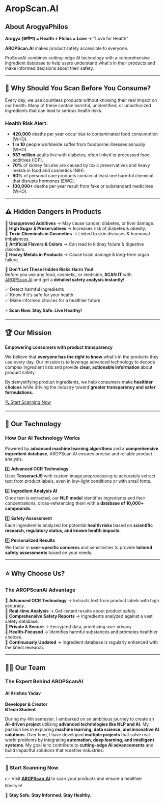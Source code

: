 # AropScan.AI



## About ArogyaPhilos
**Arogya (आरोग्य) = Health + Philos = Love** → "Love for Health"

**AROPScan.AI** makes product safety accessible to everyone.

ProScanAI combines cutting-edge AI technology with a comprehensive ingredient database to help users understand what's in their products and make informed decisions about their safety.

---

## 🚨 Why Should You Scan Before You Consume?
Every day, we use countless products without knowing their real impact on our health. Many of these contain harmful, unidentified, or unauthorized ingredients that can lead to serious health risks.

### **Health Risk Alert:**
- **420,000** deaths per year occur due to contaminated food consumption (WHO).
- **1 in 10** people worldwide suffer from foodborne illnesses annually (WHO).
- **537 million** adults live with diabetes, often linked to processed food additives (IDF).
- **70%** of kidney failures are caused by toxic preservatives and heavy metals in food and cosmetics (NIH).
- **90%** of personal care products contain at least one harmful chemical that disrupts hormones (EWG).
- **100,000+** deaths per year result from fake or substandard medicines (WHO).

---

## ⚠ Hidden Dangers in Products
🔴 **Unapproved Additives** → May cause cancer, diabetes, or liver damage.  
🔴 **High Sugar & Preservatives** → Increases risk of diabetes & obesity.  
🔴 **Toxic Chemicals in Cosmetics** → Linked to skin diseases & hormonal imbalances.  
🔴 **Artificial Flavors & Colors** → Can lead to kidney failure & digestive disorders.  
🔴 **Heavy Metals in Products** → Cause brain damage & long-term organ failure.  

🛑 **Don't Let These Hidden Risks Harm You!**  
Before you use any food, cosmetic, or medicine, **SCAN IT** with [AROPScan.AI](https://aropscan.ai) and get a **detailed safety analysis instantly!**

✅ Detect harmful ingredients  
✅ Know if it's safe for your health  
✅ Make informed choices for a healthier future  

⚡ **Scan Now. Stay Safe. Live Healthy!**

---

## 🏆 Our Mission
**Empowering consumers with product transparency**

We believe that **everyone has the right to know** what's in the products they use every day. Our mission is to leverage advanced technology to decode complex ingredient lists and provide **clear, actionable information** about product safety.

By demystifying product ingredients, we help consumers make **healthier choices** while driving the industry toward **greater transparency and safer formulations.**

[🔍 Start Scanning Now](https://aropscanai.vercel.app/scan)

---

## 🚀 Our Technology
### **How Our AI Technology Works**
Powered by **advanced machine learning algorithms** and a **comprehensive ingredient database**, AROPScan.AI ensures precise and reliable product analysis.

1️⃣ **Advanced OCR Technology**  
Uses **TesseractJS** with custom image preprocessing to accurately extract text from product labels, even in low-light conditions or with small fonts.

2️⃣ **Ingredient Analysis AI**  
Once text is extracted, our **NLP model** identifies ingredients and their concentrations, cross-referencing them with a **database of 10,000+ compounds**.

3️⃣ **Safety Assessment**  
Each ingredient is analyzed for potential **health risks** based on **scientific research, regulatory status, and known health impacts**.

4️⃣ **Personalized Results**  
We factor in **user-specific concerns** and sensitivities to provide **tailored safety assessments** based on your needs.

---

## ⭐ Why Choose Us?
### **The AROPScanAI Advantage**
🔹 **Advanced OCR Technology** → Extracts text from product labels with high accuracy.  
🔹 **Real-time Analysis** → Get instant results about product safety.  
🔹 **Comprehensive Safety Reports** → Ingredients analyzed against a vast safety database.  
🔹 **Private & Secure** → Encrypted data, prioritizing user privacy.  
🔹 **Health-Focused** → Identifies harmful substances and promotes healthier choices.  
🔹 **Continuously Updated** → Ingredient database is regularly enhanced with the latest research.

---

## 👨‍💻 Our Team
### **The Expert Behind AROPScanAI**
#### **AI Krishna Yadav**  
**Developer & Creator**  
**BTech Student**

During my 4th semester, I embarked on an ambitious journey to create an **AI-driven project** utilizing **advanced technologies like NLP and AI**. My passion lies in exploring **machine learning, data science, and innovative AI solutions**. Over time, I have developed **multiple projects** that solve real-world problems by integrating **automation, deep learning, and intelligent systems**. My goal is to contribute to **cutting-edge AI advancements** and build impactful solutions that redefine industries.

---

### 📌 **Start Scanning Now**
👉 Visit **[AROPScan.AI](https://aropscanai.vercel.app/)** to scan your products and ensure a healthier lifestyle!

🚀 **Stay Safe. Stay Informed. Stay Healthy.**

